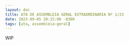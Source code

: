 ```yaml
---
layout: doc
title: ATA DE ASSEMBLEIA GERAL EXTRAORDINÁRIA Nº 1/23
date: 2023-09-05 20:15:00 -0300
tags: [ata, assembleia-geral]
---
```


WIP

